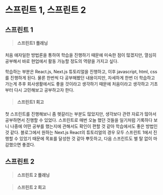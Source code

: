 # 스프린트 1, 스프린트 2

## 스프린트 1

> #### 스프린트1 플래닝

처음 애자일한 방법론을 통하여 학습을 진행하기 때문에 미숙한 점이 많겠지만, 열심히 공부해서 바로 현업에서 활동 가능할 정도의 역량을 가지고 싶다.

학습하는 부분은 React.js, Next.js 튜토리얼을 진행하고, 이후 javascript, html, css를 진행하게 된다. 물론 한번씩 다 공부해봤던 내용이지만, 자세하게 한번 더 학습하고 가는게 추후 회사생활에서도 좋을 것이라고 생각하기 때문에 처음이라고 생각하고 기초부터 다시 고민해보고 공부하고자 한다.

> #### 스프린트1 회고

첫 스프린트를 진행해보니 좀 헷갈리는 부분도 많았지만, 생각보다 관련 자료가 많아서 공부하면서 진행할 수 있었다. 스프린트로 매번 오늘 했던 것들을 일기처럼 기록하다 보니 나중에 어떤 공부를 했는지에 관해서도 확인이 편할 것 같아 학습에서도 좋은 방법인 것 같다. 블로그에서 원하는 Next.js React의 튜토리얼의 경우 모두 스프린트 1에서 진행할 수 있었기 때문에 목표를 달성한 것 같아 뿌듯하고, 다음 스프린트도 별 탈 없이 마감했으면 좋겠다.

## 스프린트 2

> #### 스프린트 2 플래닝

> #### 스프린트 2 회고
